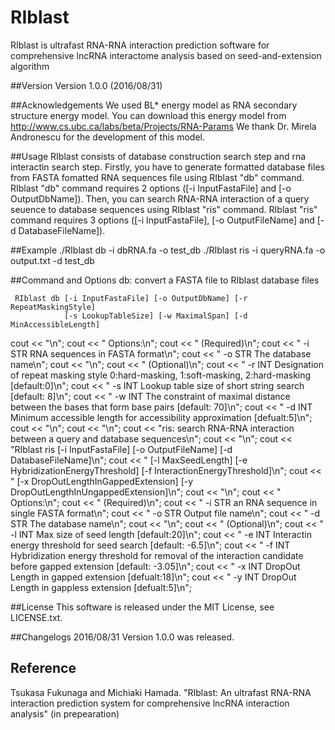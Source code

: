 # RIblast
RIblast is ultrafast RNA-RNA interaction prediction software for comprehensive lncRNA interactome analysis based on seed-and-extension algorithm

##Version
Version 1.0.0 (2016/08/31)

##Acknowledgements
We used BL* energy model as RNA secondary structure energy model.
You can download this energy model from  http://www.cs.ubc.ca/labs/beta/Projects/RNA-Params
We thank Dr. Mirela Andronescu for the development of this model.

##Usage
RIblast consists of database construction search step and rna interactin search step. Firstly, you have to generate formatted database files from FASTA fomatted RNA sequences file using RIblast "db" command. RIblast "db" command requires 2 options ([-i InputFastaFile] and [-o OutputDbName]). Then, you can search RNA-RNA interaction of a query seuence to database sequences using RIblast "ris" command. RIblast "ris" command requires 3 options ([-i InputFastaFile], [-o OutputFileName] and [-d DatabaseFileName]).

##Example
    ./RIblast db -i dbRNA.fa -o test_db
    ./RIblast ris -i queryRNA.fa -o output.txt -d test_db

##Command and Options
    db: convert a FASTA file to RIblast database files  

     RIblast db [-i InputFastaFile] [-o OutputDbName] [-r RepeatMaskingStyle]  
                [-s LookupTableSize] [-w MaximalSpan] [-d MinAccessibleLength]  
  cout << "\n";
  cout << "  Options:\n";
  cout << " (Required)\n";
  cout << "    -i STR    RNA sequences in FASTA format\n";
  cout << "    -o STR    The database name\n";
  cout << "\n";
  cout << " (Optional)\n";
  cout << "    -r INT    Designation of repeat masking style 0:hard-masking, 1:soft-masking, 2:hard-masking [default:0]\n";
  cout << "    -s INT    Lookup table size of short string search [default: 8]\n";
  cout << "    -w INT    The constraint of maximal distance between the bases that form base pairs [default: 70]\n";
  cout << "    -d INT    Minimum accessible length for accessibility approximation [defualt:5]\n";
  cout << "\n";
  cout << "\n";
  cout << "ris: search RNA-RNA interaction between a query and database sequences\n";
  cout << "\n";
  cout << "RIblast ris [-i InputFastaFile] [-o OutputFileName] [-d DatabaseFileName]\n";
  cout << "            [-l MaxSeedLength] [-e HybridizationEnergyThreshold] [-f InteractionEnergyThreshold]\n";
  cout << "            [-x DropOutLengthInGappedExtension] [-y DropOutLengthInUngappedExtension]\n";
  cout << "\n";
  cout << "  Options:\n";
  cout << " (Required)\n";
  cout << "    -i STR    an RNA sequence in single FASTA format\n";
  cout << "    -o STR    Output file name\n";
  cout << "    -d STR    The database name\n";
  cout << "\n";
  cout << " (Optional)\n";
  cout << "    -l INT    Max size of seed length [default:20]\n";
  cout << "    -e INT    Interactin energy threshold for seed search [default: -6.5]\n";
  cout << "    -f INT    Hybridization energy threshold for removal of the interaction candidate before gapped extension [default: -3.05]\n";
  cout << "    -x INT    DropOut Length in gapped extension [defualt:18]\n";
  cout << "    -y INT    DropOut Length in gappless extension [defualt:5]\n";

##License
This software is released under the MIT License, see LICENSE.txt.

##Changelogs
2016/08/31 Version 1.0.0 was released.

## Reference
Tsukasa Fukunaga and Michiaki Hamada. "RIblast: An ultrafast RNA-RNA interaction prediction system for comprehensive lncRNA interaction analysis" (in prepearation)
